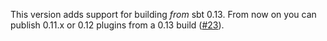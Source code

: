This version adds support for building _from_ sbt 0.13. From now on you can publish 0.11.x or 0.12
plugins from a 0.13 build ([#23][]).

[#23]: https://github.com/jrudolph/sbt-cross-building/issues/23
